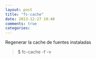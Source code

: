```yaml
---
layout: post
title: "fc-cache"
date: 2013-12-27 19:40
comments: true
categories: 
---
```

Regenerar la cache de fuentes instaladas

>$ fc-cache -f -v 


